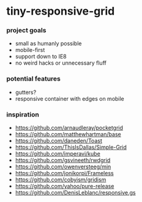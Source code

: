 # tiny-responsive-grid

### project goals

- small as humanly possible
- mobile-first
- support down to IE8
- no weird hacks or unnecessary fluff

### potential features

- gutters?
- responsive container with edges on mobile

### inspiration

- https://github.com/arnaudleray/pocketgrid
- https://github.com/matthewhartman/base
- https://github.com/daneden/Toast
- https://github.com/ThisIsDallas/Simple-Grid
- https://github.com/imperavi/kube
- https://github.com/gsvineeth/rwdgrid
- https://github.com/owenversteeg/min
- https://github.com/jonikorpi/Frameless
- https://github.com/cobyism/gridism
- https://github.com/yahoo/pure-release
- https://github.com/DenisLeblanc/responsive.gs